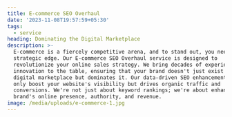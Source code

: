 ```yaml
---
title: E-commerce SEO Overhaul
date: '2023-11-08T19:57:59+05:30'
tags:
  - service
heading: Dominating the Digital Marketplace
description: >-
  E-commerce is a fiercely competitive arena, and to stand out, you need a
  strategic edge. Our E-commerce SEO Overhaul service is designed to
  revolutionize your online sales strategy. We bring decades of experience and
  innovation to the table, ensuring that your brand doesn't just exist in the
  digital marketplace but dominates it. Our data-driven SEO enhancements not
  only boost your website's visibility but drives organic traffic and
  conversions. We're not just about keyword rankings; we're about enhancing your
  brand's online presence, authority, and revenue.
image: /media/uploads/e-commerce-1.jpg
---
```


